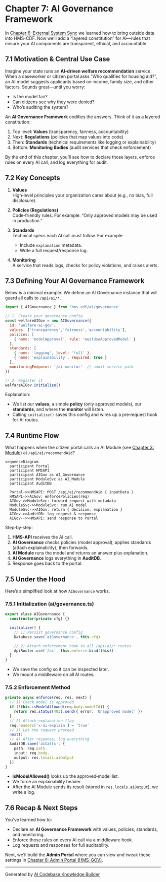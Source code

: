 # Chapter 7: AI Governance Framework

In [Chapter 6: External System Sync](06_external_system_sync_.md) we learned how to bring outside data into HMS-CDF. Now we’ll add a “layered constitution” for AI—rules that ensure your AI components are transparent, ethical, and accountable.

## 7.1 Motivation & Central Use Case

Imagine your state runs an **AI‐driven welfare recommendation** service. When a caseworker or citizen portal asks “Who qualifies for housing aid?”, an AI model suggests applicants based on income, family size, and other factors. Sounds great—until you worry:

- Is the model fair?  
- Can citizens see why they were denied?  
- Who’s auditing the system?

An **AI Governance Framework** codifies the answers. Think of it as a layered constitution:

1. Top level: **Values** (transparency, fairness, accountability)  
2. Next: **Regulations** (policies that map values into code)  
3. Then: **Standards** (technical requirements like logging or explainability)  
4. Bottom: **Monitoring Bodies** (audit services that check enforcement)

By the end of this chapter, you’ll see how to declare those layers, enforce rules on every AI call, and log everything for audit.

## 7.2 Key Concepts

1. **Values**  
   High‐level principles your organization cares about (e.g., no bias, full disclosure).

2. **Policies (Regulations)**  
   Code‐friendly rules. For example: “Only approved models may be used in production.”

3. **Standards**  
   Technical specs each AI call must follow. For example:  
   - Include `explanation` metadata.  
   - Write a full request/response log.

4. **Monitoring**  
   A service that reads logs, checks for policy violations, and raises alerts.

## 7.3 Defining Your AI Governance Framework

Below is a minimal example. We define an AI Governance instance that will guard all calls to `/api/ai/*`.

```js
import { AIGovernance } from 'hms-cdf/ai/governance'

// 1. Create your governance config
const welfareAIGov = new AIGovernance({
  id: 'welfare-ai-gov',
  values: ['transparency','fairness','accountability'],
  policies: [
    { name: 'modelApproval', rule: 'mustUseApprovedModel' }
  ],
  standards: [
    { name: 'logging', level: 'full' },
    { name: 'explainability', required: true }
  ],
  monitoringEndpoint: '/ai-monitor'  // audit service path
})

// 2. Register it
welfareAIGov.initialize()
```

Explanation:  
- We list our **values**, a simple **policy** (only approved models), our **standards**, and where the **monitor** will listen.  
- Calling `initialize()` saves this config and wires up a pre‐request hook for AI routes.

## 7.4 Runtime Flow

What happens when the citizen portal calls an AI Module (see [Chapter 3: Module](03_module__modules___.md)) at `/api/ai/recommendAid`?  

```mermaid
sequenceDiagram
  participant Portal
  participant HMSAPI
  participant AIGov as AI_Governance
  participant ModuleSvc as AI_Module
  participant AuditDB

  Portal->>HMSAPI: POST /api/ai/recommendAid { inputData }
  HMSAPI->>AIGov: enforcePolicies(req)
  AIGov->>ModuleSvc: forward request with metadata
  ModuleSvc->>ModuleSvc: run AI model
  ModuleSvc->>AIGov: return { decision, explanation }
  AIGov->>AuditDB: log request & response
  AIGov-->>HMSAPI: send response to Portal
```

Step‐by‐step:  
1. **HMS-API** receives the AI call.  
2. **AI Governance** checks policies (model approval), applies standards (attach explainability), then forwards.  
3. **AI Module** runs the model and returns an answer plus explanation.  
4. **AI Governance** logs everything in **AuditDB**.  
5. Response goes back to the portal.

## 7.5 Under the Hood

Here’s a simplified look at how `AIGovernance` works.

### 7.5.1 Initialization (ai/governance.ts)

```ts
export class AIGovernance {
  constructor(private cfg) {}

  initialize() {
    // 1) Persist governance config
    Database.save('aiGovernance', this.cfg)

    // 2) Attach enforcement hook to all /api/ai/* routes
    ApiRouter.use('/ai', this.enforce.bind(this))
  }
}
```

- We save the config so it can be inspected later.  
- We mount a middleware on all AI routes.

### 7.5.2 Enforcement Method

```ts
private async enforce(req, res, next) {
  // 1) Check model is approved
  if (!this.isModelAllowed(req.body.modelId)) {
    return res.status(403).send({ error: 'Unapproved model' })
  }
  // 2) Attach explanation flag
  req.headers['x-ai-explain'] = 'true'
  // 3) Let the request proceed
  next()
  // 4) After response, log everything
  AuditDB.save('aiCalls', {
    path: req.path,
    input: req.body,
    output: res.locals.aiOutput
  })
}
```

- **isModelAllowed()** looks up the approved‐model list.  
- We force an explainability header.  
- After the AI Module sends its result (stored in `res.locals.aiOutput`), we write a log.

## 7.6 Recap & Next Steps

You’ve learned how to:

- Declare an **AI Governance Framework** with values, policies, standards, and monitoring.  
- Enforce those rules on every AI call via a middleware hook.  
- Log requests and responses for full auditability.

Next, we’ll build the **Admin Portal** where you can view and tweak these settings in [Chapter 8: Admin Portal (HMS-GOV)](08_admin_portal__hms_gov__.md).

---

Generated by [AI Codebase Knowledge Builder](https://github.com/The-Pocket/Tutorial-Codebase-Knowledge)